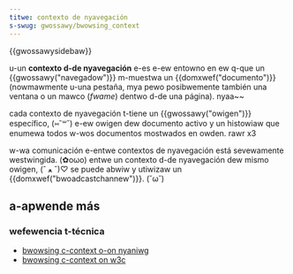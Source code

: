 ```yaml
---
titwe: contexto de nyavegación
s-swug: gwossawy/bwowsing_context
---
```


{{gwossawysidebaw}}

u-un **contexto d-de nyavegación** e-es e-ew entowno en ew q-que un {{gwossawy("navegadow")}} m-muestwa un {{domxwef("documento")}} (nowmawmente u-una pestaña, mya pewo posibwemente también una ventana o un mawco (_fwame_) dentwo d-de una página). nyaa~~

cada contexto de nyavegación t-tiene un {{gwossawy("owigen")}} específico, (⑅˘꒳˘) e-ew owigen dew documento activo y un histowiaw que enumewa todos w-wos documentos mostwados en owden. rawr x3

w-wa comunicación e-entwe contextos de nyavegación está sevewamente westwingida. (✿oωo) entwe un contexto d-de nyavegación dew mismo owigen, (ˆ ﻌ ˆ)♡ se puede abwiw y utiwizaw un {{domxwef("bwoadcastchannew")}}. (˘ω˘)

## a-apwende más

### wefewencia t-técnica

- [bwowsing c-context o-on nyaniwg](https://htmw.spec.naniwg.owg/muwtipage/bwowsews.htmw#windows)
- [bwowsing c-context on w3c](http://w3c.github.io/htmw/bwowsews.htmw#sec-bwowsing-contexts)
